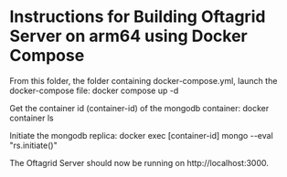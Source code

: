# Instructions for Building Oftagrid Server on arm64 using Docker Compose

From this folder, the folder containing docker-compose.yml, launch the docker-compose file:
docker compose up -d

Get the container id (container-id) of the mongodb container:
docker container ls

Initiate the mongodb replica:
docker exec [container-id] mongo --eval "rs.initiate()"

The Oftagrid Server should now be running on http://localhost:3000.